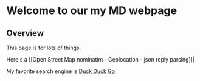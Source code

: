 # Welcome to our my MD webpage
## Overview
This page is for lots of things.

Here's a [[Open Street Map nominatim  -  Geolocation - json reply parsing]]|

My favorite search engine is [Duck Duck Go](https://duckduckgo.com).

